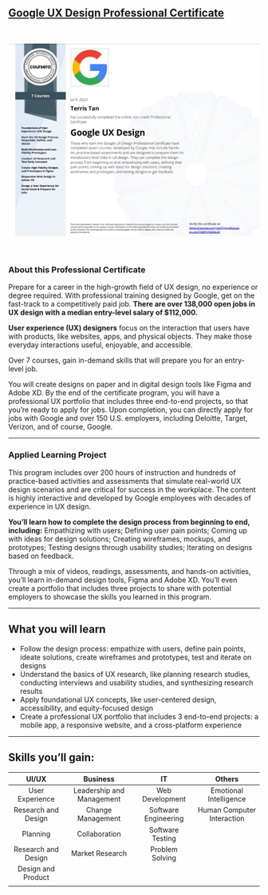 ## [Google UX Design Professional Certificate](https://www.coursera.org/programs/smu-software-engineering-wsdeg-uhmy4/professional-certificates/google-ux-design)

<br>

![img](Specialization_Certificate.jpg)

<br>

### About this Professional Certificate

Prepare for a career in the high-growth field of UX design, no experience or degree required. With professional training designed by Google, get on the fast-track to a competitively paid job. **There are over 138,000 open jobs in UX design with a median entry-level salary of $112,000.**

**User experience (UX) designers** focus on the interaction that users have with products, like websites, apps, and physical objects. They make those everyday interactions useful, enjoyable, and accessible.

Over 7 courses, gain in-demand skills that will prepare you for an entry-level job.

You will create designs on paper and in digital design tools like Figma and Adobe XD. By the end of the certificate program, you will have a professional UX portfolio that includes three end-to-end projects, so that you’re ready to apply for jobs. Upon completion, you can directly apply for jobs with Google and over 150 U.S. employers, including Deloitte, Target, Verizon, and of course, Google.

---

### Applied Learning Project

This program includes over 200 hours of instruction and hundreds of practice-based activities and assessments that simulate real-world UX design scenarios and are critical for success in the workplace. The content is highly interactive and developed by Google employees with decades of experience in UX design.

**You’ll learn how to complete the design process from beginning to end, including:** Empathizing with users; Defining user pain points; Coming up with ideas for design solutions; Creating wireframes, mockups, and prototypes; Testing designs through usability studies; Iterating on designs based on feedback.

Through a mix of videos, readings, assessments, and hands-on activities, you’ll learn in-demand design tools, Figma and Adobe XD. You’ll even create a portfolio that includes three projects to share with potential employers to showcase the skills you learned in this program.

---

## What you will learn

-   Follow the design process: empathize with users, define pain points, ideate solutions, create wireframes and prototypes, test and iterate on designs
-   Understand the basics of UX research, like planning research studies, conducting interviews and usability studies, and synthesizing research results
-   Apply foundational UX concepts, like user-centered design, accessibility, and equity-focused design
-   Create a professional UX portfolio that includes 3 end-to-end projects: a mobile app, a responsive website, and a cross-platform experience

---

## Skills you’ll gain:

|      **UI/UX**      |       **Business**        |        **IT**        |         **Others**         |
| :-----------------: | :-----------------------: | :------------------: | :------------------------: |
|   User Experience   | Leadership and Management |   Web Development    |   Emotional Intelligence   |
| Research and Design |     Change Management     | Software Engineering | Human Computer Interaction |
|      Planning       |       Collaboration       |   Software Testing   |                            |
| Research and Design |      Market Research      |   Problem Solving    |                            |
| Design and Product  |                           |                      |                            |
|                     |                           |                      |                            |
